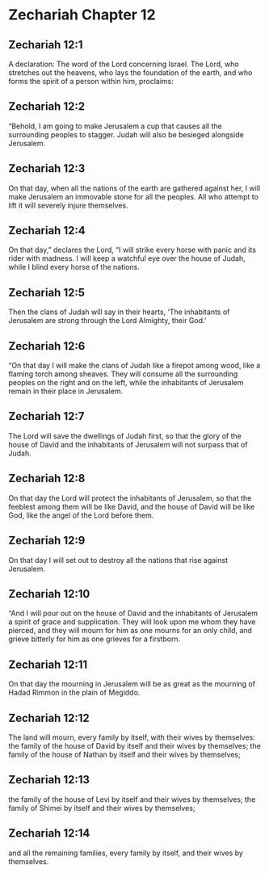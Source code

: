 # Zechariah Chapter 12

## Zechariah 12:1
A declaration: The word of the Lord concerning Israel. The Lord, who stretches out the heavens, who lays the foundation of the earth, and who forms the spirit of a person within him, proclaims:

## Zechariah 12:2
“Behold, I am going to make Jerusalem a cup that causes all the surrounding peoples to stagger. Judah will also be besieged alongside Jerusalem.

## Zechariah 12:3
On that day, when all the nations of the earth are gathered against her, I will make Jerusalem an immovable stone for all the peoples. All who attempt to lift it will severely injure themselves.

## Zechariah 12:4
On that day,” declares the Lord, “I will strike every horse with panic and its rider with madness. I will keep a watchful eye over the house of Judah, while I blind every horse of the nations.

## Zechariah 12:5
Then the clans of Judah will say in their hearts, ‘The inhabitants of Jerusalem are strong through the Lord Almighty, their God.’

## Zechariah 12:6
“On that day I will make the clans of Judah like a firepot among wood, like a flaming torch among sheaves. They will consume all the surrounding peoples on the right and on the left, while the inhabitants of Jerusalem remain in their place in Jerusalem.

## Zechariah 12:7
The Lord will save the dwellings of Judah first, so that the glory of the house of David and the inhabitants of Jerusalem will not surpass that of Judah.

## Zechariah 12:8
On that day the Lord will protect the inhabitants of Jerusalem, so that the feeblest among them will be like David, and the house of David will be like God, like the angel of the Lord before them.

## Zechariah 12:9
On that day I will set out to destroy all the nations that rise against Jerusalem.

## Zechariah 12:10
“And I will pour out on the house of David and the inhabitants of Jerusalem a spirit of grace and supplication. They will look upon me whom they have pierced, and they will mourn for him as one mourns for an only child, and grieve bitterly for him as one grieves for a firstborn.

## Zechariah 12:11
On that day the mourning in Jerusalem will be as great as the mourning of Hadad Rimmon in the plain of Megiddo.

## Zechariah 12:12
The land will mourn, every family by itself, with their wives by themselves: the family of the house of David by itself and their wives by themselves; the family of the house of Nathan by itself and their wives by themselves;

## Zechariah 12:13
the family of the house of Levi by itself and their wives by themselves; the family of Shimei by itself and their wives by themselves;

## Zechariah 12:14
and all the remaining families, every family by itself, and their wives by themselves.

